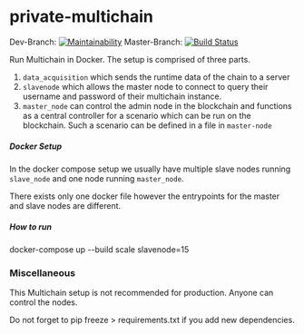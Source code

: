 # private-multichain
Dev-Branch: [![Maintainability](https://api.codeclimate.com/v1/badges/0f8141a9f162b0f52679/maintainability)](https://codeclimate.com/github/BPChain/private-multichain/maintainability)
Master-Branch: [![Build Status](https://travis-ci.org/BPChain/private-multichain.svg?branch=master)](https://travis-ci.org/BPChain/private-multichain)

Run Multichain in Docker. The setup is comprised of three parts.
1. `data_acquisition` which sends the runtime data of the chain
to a server 
2. `slavenode` which allows the master node to connect
to query their username and password of their multichain instance.
3. `master_node` can control the admin node in the blockchain and functions as a central 
controller for a scenario which can be run on the blockchain. Such a scenario can
be defined in a file in `master-node`


##### Docker Setup
In the docker compose setup we usually have multiple slave nodes running
`slave_node` and one node running `master_node`.

There exists only one docker file however the entrypoints for the master and slave nodes are 
different.


##### How to run
docker-compose up --build scale slavenode=15

### Miscellaneous
This Multichain setup is not recommended for production. Anyone can control the nodes.

Do not forget to pip freeze > requirements.txt if you add new dependencies.

